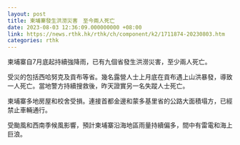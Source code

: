 ```yaml
---
layout: post
title: 柬埔寨發生洪澇災害　至今兩人死亡
date: 2023-08-03 12:36:09.000000000 +08:00
link: https://news.rthk.hk/rthk/ch/component/k2/1711874-20230803.htm
categories: rthk
---
```


柬埔寨自7月底起持續強降雨，已有九個省發生洪澇災害，至少兩人死亡。

受災的包括西哈努克及貢布等省。幾名露營人士上月底在貢布遇上山洪暴發，導致一人死亡。當地警方持續搜救後，昨天證實另一名失蹤人士死亡。

柬埔寨多地房屋和校舍受損。連接首都金邊和蒙多基里省的公路大面積塌方，已經禁止車輛通行。

受颱風和西南季候風影響，預計柬埔寨沿海地區雨量持續偏多，間中有雷電和海上巨浪。
　
